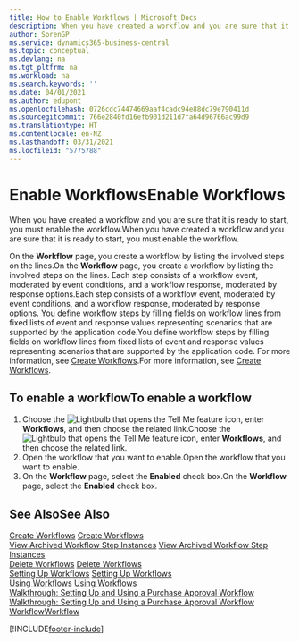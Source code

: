 ```yaml
---
title: How to Enable Workflows | Microsoft Docs
description: When you have created a workflow and you are sure that it is ready to start, you must enable the workflow.
author: SorenGP
ms.service: dynamics365-business-central
ms.topic: conceptual
ms.devlang: na
ms.tgt_pltfrm: na
ms.workload: na
ms.search.keywords: ''
ms.date: 04/01/2021
ms.author: edupont
ms.openlocfilehash: 0726cdc74474669aaf4cadc94e88dc79e790411d
ms.sourcegitcommit: 766e2840fd16efb901d211d7fa64d96766ac99d9
ms.translationtype: HT
ms.contentlocale: en-NZ
ms.lasthandoff: 03/31/2021
ms.locfileid: "5775788"
---
```

# <a name="enable-workflows"></a><span data-ttu-id="05a94-103">Enable Workflows</span><span class="sxs-lookup"><span data-stu-id="05a94-103">Enable Workflows</span></span>
<span data-ttu-id="05a94-104">When you have created a workflow and you are sure that it is ready to start, you must enable the workflow.</span><span class="sxs-lookup"><span data-stu-id="05a94-104">When you have created a workflow and you are sure that it is ready to start, you must enable the workflow.</span></span>  

 <span data-ttu-id="05a94-105">On the **Workflow** page, you create a workflow by listing the involved steps on the lines.</span><span class="sxs-lookup"><span data-stu-id="05a94-105">On the **Workflow** page, you create a workflow by listing the involved steps on the lines.</span></span> <span data-ttu-id="05a94-106">Each step consists of a workflow event, moderated by event conditions, and a workflow response, moderated by response options.</span><span class="sxs-lookup"><span data-stu-id="05a94-106">Each step consists of a workflow event, moderated by event conditions, and a workflow response, moderated by response options.</span></span> <span data-ttu-id="05a94-107">You define workflow steps by filling fields on workflow lines from fixed lists of event and response values representing scenarios that are supported by the application code.</span><span class="sxs-lookup"><span data-stu-id="05a94-107">You define workflow steps by filling fields on workflow lines from fixed lists of event and response values representing scenarios that are supported by the application code.</span></span> <span data-ttu-id="05a94-108">For more information, see [Create Workflows](across-how-to-create-workflows.md).</span><span class="sxs-lookup"><span data-stu-id="05a94-108">For more information, see [Create Workflows](across-how-to-create-workflows.md).</span></span>  

## <a name="to-enable-a-workflow"></a><span data-ttu-id="05a94-109">To enable a workflow</span><span class="sxs-lookup"><span data-stu-id="05a94-109">To enable a workflow</span></span>  
1.  <span data-ttu-id="05a94-110">Choose the ![Lightbulb that opens the Tell Me feature](media/ui-search/search_small.png "Tell me what you want to do") icon, enter **Workflows**, and then choose the related link.</span><span class="sxs-lookup"><span data-stu-id="05a94-110">Choose the ![Lightbulb that opens the Tell Me feature](media/ui-search/search_small.png "Tell me what you want to do") icon, enter **Workflows**, and then choose the related link.</span></span>  
2.  <span data-ttu-id="05a94-111">Open the workflow that you want to enable.</span><span class="sxs-lookup"><span data-stu-id="05a94-111">Open the workflow that you want to enable.</span></span>  
3.  <span data-ttu-id="05a94-112">On the **Workflow** page, select the **Enabled** check box.</span><span class="sxs-lookup"><span data-stu-id="05a94-112">On the **Workflow** page, select the **Enabled** check box.</span></span>  

## <a name="see-also"></a><span data-ttu-id="05a94-113">See Also</span><span class="sxs-lookup"><span data-stu-id="05a94-113">See Also</span></span>  
 <span data-ttu-id="05a94-114">[Create Workflows](across-how-to-create-workflows.md) </span><span class="sxs-lookup"><span data-stu-id="05a94-114">[Create Workflows](across-how-to-create-workflows.md) </span></span>  
 <span data-ttu-id="05a94-115">[View Archived Workflow Step Instances](across-how-to-view-archived-workflow-step-instances.md) </span><span class="sxs-lookup"><span data-stu-id="05a94-115">[View Archived Workflow Step Instances](across-how-to-view-archived-workflow-step-instances.md) </span></span>  
 <span data-ttu-id="05a94-116">[Delete Workflows](across-how-to-delete-workflows.md) </span><span class="sxs-lookup"><span data-stu-id="05a94-116">[Delete Workflows](across-how-to-delete-workflows.md) </span></span>  
 <span data-ttu-id="05a94-117">[Setting Up Workflows](across-set-up-workflows.md) </span><span class="sxs-lookup"><span data-stu-id="05a94-117">[Setting Up Workflows](across-set-up-workflows.md) </span></span>  
 <span data-ttu-id="05a94-118">[Using Workflows](across-use-workflows.md) </span><span class="sxs-lookup"><span data-stu-id="05a94-118">[Using Workflows](across-use-workflows.md) </span></span>  
 <span data-ttu-id="05a94-119">[Walkthrough: Setting Up and Using a Purchase Approval Workflow](walkthrough-setting-up-and-using-a-purchase-approval-workflow.md) </span><span class="sxs-lookup"><span data-stu-id="05a94-119">[Walkthrough: Setting Up and Using a Purchase Approval Workflow](walkthrough-setting-up-and-using-a-purchase-approval-workflow.md) </span></span>  
 [<span data-ttu-id="05a94-120">Workflow</span><span class="sxs-lookup"><span data-stu-id="05a94-120">Workflow</span></span>](across-workflow.md)   


[!INCLUDE[footer-include](includes/footer-banner.md)]